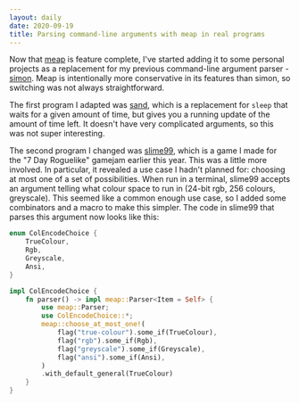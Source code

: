 ```yaml
---
layout: daily
date: 2020-09-19
title: Parsing command-line arguments with meap in real programs
---
```


Now that [meap](https://crates.io/crates/meap) is feature complete, I've started
adding it to some personal projects as a replacement for my previous command-line
argument parser - [simon](https://crates.io/crates/simon).
Meap is intentionally more conservative in its features than simon, so switching
was not always straightforward.

The first program I adapted was [sand](https://crates.io/crates/sand), which is a
replacement for `sleep` that waits for a given amount of time, but gives you a running
update of the amount of time left. It doesn't have very complicated arguments, so
this was not super interesting.

The second program I changed was [slime99](https://github.com/stevebob/slime99), which
is a game I made for the "7 Day Roguelike" gamejam earlier this year.
This was a little more involved. In particular, it revealed a use case I hadn't planned for:
choosing at most one of a set of possibilities. When run in a terminal, slime99 accepts an
argument telling what colour space to run in (24-bit rgb, 256 colours, greyscale).
This seemed like a common enough use case, so I added some combinators and a macro to
make this simpler. The code in slime99 that parses this argument now looks like this:
```rust
enum ColEncodeChoice {
    TrueColour,
    Rgb,
    Greyscale,
    Ansi,
}

impl ColEncodeChoice {
    fn parser() -> impl meap::Parser<Item = Self> {
        use meap::Parser;
        use ColEncodeChoice::*;
        meap::choose_at_most_one!(
            flag("true-colour").some_if(TrueColour),
            flag("rgb").some_if(Rgb),
            flag("greyscale").some_if(Greyscale),
            flag("ansi").some_if(Ansi),
        )
        .with_default_general(TrueColour)
    }
}
```
